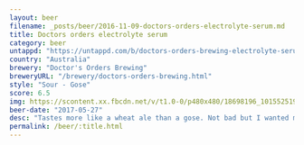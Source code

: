 ```yaml
---
layout: beer
filename: _posts/beer/2016-11-09-doctors-orders-electrolyte-serum.md
title: Doctors orders electrolyte serum
category: beer
untappd: "https://untappd.com/b/doctors-orders-brewing-electrolyte-serum/781047"
country: "Australia"
brewery: "Doctor's Orders Brewing"
breweryURL: "/brewery/doctors-orders-brewing.html"
style: "Sour - Gose"
score: 6.5
img: https://scontent.xx.fbcdn.net/v/t1.0-0/p480x480/18698196_10155251933538745_1628187055584645091_n.jpg?_nc_cat=0&oh=7f65f8d55ec8bd4ad1487b0de2fc7f43&oe=5BB7ED3B
beer-date: "2017-05-27"
desc: "Tastes more like a wheat ale than a gose. Not bad but I wanted more"
permalink: /beer/:title.html
---
```

